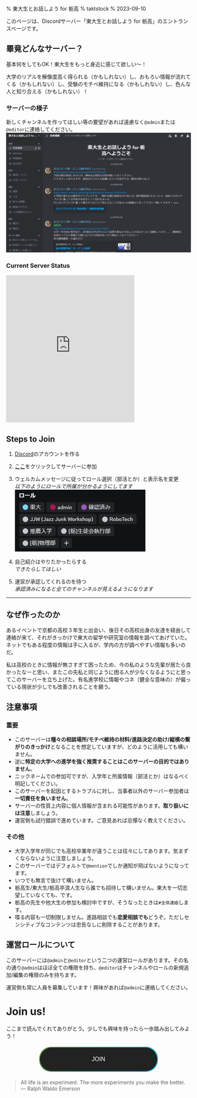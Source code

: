 % 東大生とお話しよう for 栃高
% taktstock
% 2023-09-10

このページは、Discordサーバー「東大生とお話しよう for 栃高」のエントランスページです。

## 畢竟どんなサーバー？
基本何をしてもOK！東大生をもっと身近に感じて欲しい〜！

大学のリアルを解像度高く得られる（かもしれない）し、おもろい情報が流れてくる（かもしれない）し、受験のモチベ維持になる（かもしれない）し、色んな人と知り合える（かもしれない）！

### サーバーの様子
新しくチャンネルを作ってほしい等の要望があれば遠慮なく`@admin`または`@editor`に連絡してください。
![様々なチャンネルがあります（追加可）](media/channels.png)

### Current Server Status
<html>
<iframe src="https://discord.com/widget?id=1124713846368632933&theme=dark" width="350" height="400" allowtransparency="true" frameborder="0" sandbox="allow-popups allow-popups-to-escape-sandbox allow-same-origin allow-scripts"></iframe>
</html>

## Steps to Join
1. [Discord](https://discord.com/register)のアカウントを作る

1. [ここ](https://discord.gg/bYfEKtDue2)をクリックしてサーバーに参加

1. ウェルカムメッセージに従ってロール選択（部活とか）と表示名を変更
</br>*以下のようにロールで所属が分かるようにしてます*</br>
![色んなロールがある](media/role-example.png)

1. 自己紹介はやりたかったらする
</br>*できたらしてほしい*</br>

1. 運営が承認してくれるのを待つ
</br>*承認済みになると全てのチャンネルが見えるようになります*

-------


## なぜ作ったのか
あるイベントで京都の高校３年生と出会い、後日その高校出身の友達を経由して連絡が来て、それがきっかけで東大の留学や研究室の情報を調べてあげていた。ネットでもある程度の情報は手に入るが、学内の方が調べやすい情報も多いのだ。

私は高校のときに情報が無さすぎて困ったため、今の私のような先輩が居たら良かったなーと思い、またこの先私と同じように困る人が少なくなるようにと思ってこのサーバーを立ち上げた。有名進学校に情報やコネ（健全な意味の）が偏っている現状が少しでも改善されることを願う。

##  注意事項

### 重要
* このサーバーは**種々の相談場所/モチベ維持の材料/進路決定の助け/縦横の繋がりのきっかけ**となることを想定していますが、どのように活用しても構いません。
* 逆に**特定の大学への進学を強く推奨することはこのサーバーの目的ではありません**。
* ニックネームでの参加可ですが、入学年と所属情報（部活とか）はなるべく明記してください。
* このサーバーを起因とするトラブルに対し、当事者以外のサーバー参加者は**一切責任を負いません**。
* サーバーの性質上内容に個人情報が含まれる可能性があります。**取り扱いには注意**しましょう。
* 運営側も試行錯誤で進めています。ご意見あれば忌憚なく教えてください。

### その他
* 大学入学年が同じでも高校卒業年が違うことは往々にしてあります。気まずくならないように注意しましょう。
* このサーバーではデフォルトで`@mention`でしか通知が飛ばないようになってます。
* いつでも無言で抜けて構いません。
* 栃高生/東大生/栃高卒浪人生なら誰でも招待して構いません。東大を一切志望していなくても、です。
* 栃高の先生や他大生の参加も検討中ですが、そうなったときは`#全体連絡`します。
* 喋る内容も一切制限しません。進路相談でも**恋愛相談でも**どうぞ。ただしセンシティブなコンテンツは忠告なしに削除することがあります。

## 運営ロールについて
このサーバーには`@admin`と`@editor`という二つの運営ロールがあります。その名の通り`@admin`はほぼ全ての権限を持ち、`@editor`はチャンネルやロールの新規追加/編集の権限のみを持ちます。

運営側も常に人員を募集しています！興味があれば`@admin`に連絡してください。

# Join us!
ここまで読んでくれてありがとう。少しでも興味を持ったら一歩踏み出してみよう！

<html>
<style>
.buttonOutlineGradient {
  position: relative;
  display: block;
  width: 100%;
  max-width: 320px;
  height: 64px;
  padding: 2px;
  font-family: sans-serif;
  font-size: 16px;
  text-align: center;
  overflow-wrap: anywhere;
  background: linear-gradient(135deg, #6fa24a, #15a1cc);
  border-radius: 32px; /* (buttonの高さ / 2) の値 */
  margin: 0 auto;
  margin-top: 20px;
  margin-bottom: 20px;
}
.buttonOutlineGradient::before {
  position: absolute;
  top: 0;
  left: 0;
  display: block;
  width: 100%;
  height: 100%;
  content: "";
  background: linear-gradient(135deg, #6fa24a, #15a1cc);
  filter: blur(8px);
  border-radius: 32px; /* (buttonの高さ / 2) の値 */
  opacity: 0;
}
.buttonOutlineGradient_item {
  position: relative;
  display: flex;
  align-items: center;
  justify-content: center;
  width: 100%;
  height: 100%;
  color: #fff;
  background-color: #222;
  border-radius: 32px; /* (buttonの高さ / 2) の値 */
}
@media (any-hover: hover) {
  .buttonOutlineGradient::before {
    transition: opacity 0.2s;
    will-change: filter;
  }
  .buttonOutlineGradient:hover::before {
    opacity: 1;
  }
}
</style>
<a href="https://discord.gg/bYfEKtDue2" class="buttonOutlineGradient">
    <span class="buttonOutlineGradient_item">JOIN</span>
</a>
</html>


> All life is an experiment. The more experiments you make the better.</br>― Ralph Waldo Emerson